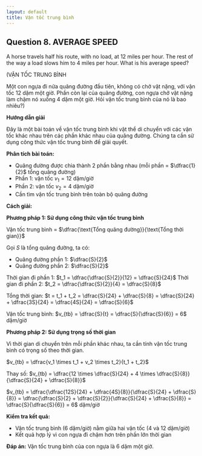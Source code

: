 ```yaml
---
layout: default
title: Vận tốc trung bình
---
```

## Question 8. AVERAGE SPEED

A horse travels half his route, with no load, at 12 miles per hour. The rest of the way a load slows him to 4 miles per hour. What is his average speed?

(VẬN TỐC TRUNG BÌNH

Một con ngựa đi nửa quãng đường đầu tiên, không có chở vật nặng, với vận tốc 12 dặm một giờ. Phần còn lại của quãng đường, con ngựa chở vật nặng làm chậm nó xuống 4 dặm một giờ. Hỏi vận tốc trung bình của nó là bao nhiêu?)

**Hướng dẫn giải**

Đây là một bài toán về vận tốc trung bình khi vật thể di chuyển với các vận tốc khác nhau trên các phần khác nhau của quãng đường. Chúng ta cần sử dụng công thức vận tốc trung bình để giải quyết.

**Phân tích bài toán:**

- Quãng đường được chia thành 2 phần bằng nhau (mỗi phần = $\dfrac{1}{2}$ tổng quãng đường)
- Phần 1: vận tốc $v_1 = 12$ dặm/giờ
- Phần 2: vận tốc $v_2 = 4$ dặm/giờ
- Cần tìm vận tốc trung bình trên toàn bộ quãng đường

**Cách giải:**

**Phương pháp 1: Sử dụng công thức vận tốc trung bình**

Vận tốc trung bình = $\dfrac{\text{Tổng quãng đường}}{\text{Tổng thời gian}}$

Gọi $S$ là tổng quãng đường, ta có:
- Quãng đường phần 1: $\dfrac{S}{2}$
- Quãng đường phần 2: $\dfrac{S}{2}$

Thời gian đi phần 1: $t_1 = \dfrac{\dfrac{S}{2}}{12} = \dfrac{S}{24}$
Thời gian đi phần 2: $t_2 = \dfrac{\dfrac{S}{2}}{4} = \dfrac{S}{8}$

Tổng thời gian: $t = t_1 + t_2 = \dfrac{S}{24} + \dfrac{S}{8} = \dfrac{S}{24} + \dfrac{3S}{24} = \dfrac{4S}{24} = \dfrac{S}{6}$

Vận tốc trung bình: $v_{tb} = \dfrac{S}{t} = \dfrac{S}{\dfrac{S}{6}} = 6$ dặm/giờ

**Phương pháp 2: Sử dụng trọng số thời gian**

Vì thời gian di chuyển trên mỗi phần khác nhau, ta cần tính vận tốc trung bình có trọng số theo thời gian.

$v_{tb} = \dfrac{v_1 \times t_1 + v_2 \times t_2}{t_1 + t_2}$

Thay số: $v_{tb} = \dfrac{12 \times \dfrac{S}{24} + 4 \times \dfrac{S}{8}}{\dfrac{S}{24} + \dfrac{S}{8}}$

$v_{tb} = \dfrac{\dfrac{12S}{24} + \dfrac{4S}{8}}{\dfrac{S}{24} + \dfrac{S}{8}} = \dfrac{\dfrac{S}{2} + \dfrac{S}{2}}{\dfrac{S}{24} + \dfrac{S}{8}} = \dfrac{S}{\dfrac{S}{6}} = 6$ dặm/giờ

**Kiểm tra kết quả:**

- Vận tốc trung bình (6 dặm/giờ) nằm giữa hai vận tốc (4 và 12 dặm/giờ)
- Kết quả hợp lý vì con ngựa đi chậm hơn trên phần lớn thời gian

**Đáp án:**
Vận tốc trung bình của con ngựa là 6 dặm một giờ.
